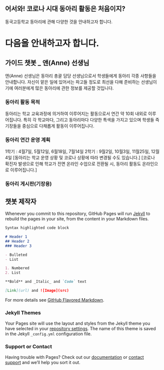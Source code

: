## 어서와! 코로나 시대 동아리 활동은 처음이지?

동국고등학교 동아리에 관해 다양한 것을 안내하고자 합니다. 

# 다음을 안내하고자 합니다.
## 가이드 챗봇 _ 앤(Anne) 선생님
앤(Anne) 선생님은 동아리 총괄 담당 선생님으로서 학생들에게 동아리 각종 사항들을 안내합니다. 자신이 맡은 일에 있어서는 파고들 정도로 최선을 다해 준비하는 선생님이기에 여러분에게 많은 동아리에 관한 정보를 제공할 것입니다.


### 동아리 활동 목적
동아리는 학교 교육과정에 의거하여 이루어지는 활동으로서 연간 약 10회 내외로 이루어집니다. 특히 각 학교마다, 그리고 동아리마다 다양한 특색을 가지고 있으며 학생들 즉 기장들을 중심으로 다채롭게 활동이 이루어집니다.

### 동아리 연간 운영 계획
1학기 :  4월7일, 5월12일, 6월18일, 7월14일
2학기 :  9월2일, 10월3일, 11월25일, 12월4일
[동아리는 학교 운영 상황 및 코로나 상황에 따라 변경될 수도 있습니다.]
[코로나 확진자 발생으로 인해 학교가 전면 온라인 수업으로 전환될 시, 동아리 활동도 온라인으로 이루어집니다.]

### 동아리 게시판(기장용)


## 챗봇 제작자



Whenever you commit to this repository, GitHub Pages will run [Jekyll](https://jekyllrb.com/) to rebuild the pages in your site, from the content in your Markdown files.


```markdown
Syntax highlighted code block

# Header 1
## Header 2
### Header 3

- Bulleted
- List

1. Numbered
2. List

**Bold** and _Italic_ and `Code` text

[Link](url) and ![Image](src)
```

For more details see [GitHub Flavored Markdown](https://guides.github.com/features/mastering-markdown/).

### Jekyll Themes

Your Pages site will use the layout and styles from the Jekyll theme you have selected in your [repository settings](https://github.com/suhye0901/school-club/settings/pages). The name of this theme is saved in the Jekyll `_config.yml` configuration file.

### Support or Contact

Having trouble with Pages? Check out our [documentation](https://docs.github.com/categories/github-pages-basics/) or [contact support](https://support.github.com/contact) and we’ll help you sort it out.
